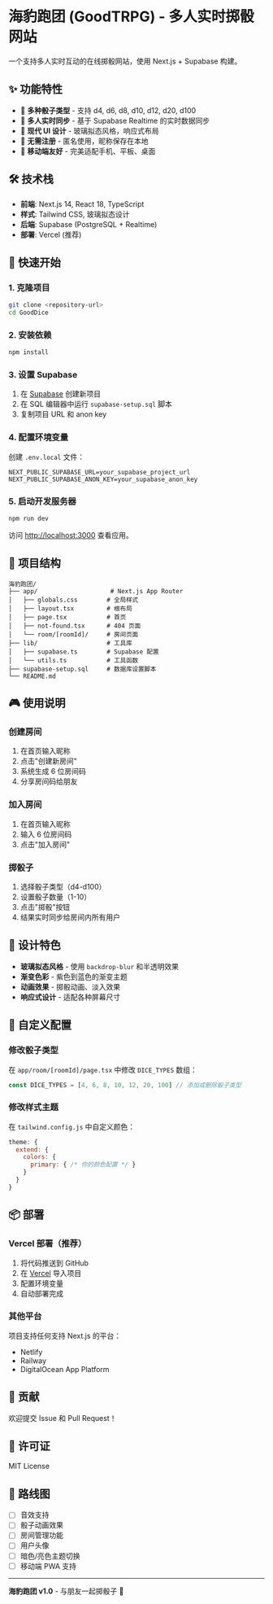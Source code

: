 # 海豹跑团 (GoodTRPG) - 多人实时掷骰网站

一个支持多人实时互动的在线掷骰网站，使用 Next.js + Supabase 构建。

## ✨ 功能特性

- 🎲 **多种骰子类型** - 支持 d4, d6, d8, d10, d12, d20, d100
- 👥 **多人实时同步** - 基于 Supabase Realtime 的实时数据同步
- 🎨 **现代 UI 设计** - 玻璃拟态风格，响应式布局
- 🚀 **无需注册** - 匿名使用，昵称保存在本地
- 📱 **移动端友好** - 完美适配手机、平板、桌面

## 🛠️ 技术栈

- **前端**: Next.js 14, React 18, TypeScript
- **样式**: Tailwind CSS, 玻璃拟态设计
- **后端**: Supabase (PostgreSQL + Realtime)
- **部署**: Vercel (推荐)

## 🚀 快速开始

### 1. 克隆项目

```bash
git clone <repository-url>
cd GoodDice
```

### 2. 安装依赖

```bash
npm install
```

### 3. 设置 Supabase

1. 在 [Supabase](https://supabase.com) 创建新项目
2. 在 SQL 编辑器中运行 `supabase-setup.sql` 脚本
3. 复制项目 URL 和 anon key

### 4. 配置环境变量

创建 `.env.local` 文件：

```env
NEXT_PUBLIC_SUPABASE_URL=your_supabase_project_url
NEXT_PUBLIC_SUPABASE_ANON_KEY=your_supabase_anon_key
```

### 5. 启动开发服务器

```bash
npm run dev
```

访问 [http://localhost:3000](http://localhost:3000) 查看应用。

## 📁 项目结构

```
海豹跑团/
├── app/                    # Next.js App Router
│   ├── globals.css        # 全局样式
│   ├── layout.tsx         # 根布局
│   ├── page.tsx           # 首页
│   ├── not-found.tsx      # 404 页面
│   └── room/[roomId]/     # 房间页面
├── lib/                   # 工具库
│   ├── supabase.ts        # Supabase 配置
│   └── utils.ts           # 工具函数
├── supabase-setup.sql     # 数据库设置脚本
└── README.md
```

## 🎮 使用说明

### 创建房间
1. 在首页输入昵称
2. 点击"创建新房间"
3. 系统生成 6 位房间码
4. 分享房间码给朋友

### 加入房间
1. 在首页输入昵称
2. 输入 6 位房间码
3. 点击"加入房间"

### 掷骰子
1. 选择骰子类型（d4-d100）
2. 设置骰子数量（1-10）
3. 点击"掷骰"按钮
4. 结果实时同步给房间内所有用户

## 🎨 设计特色

- **玻璃拟态风格** - 使用 `backdrop-blur` 和半透明效果
- **渐变色彩** - 紫色到蓝色的渐变主题
- **动画效果** - 掷骰动画、淡入效果
- **响应式设计** - 适配各种屏幕尺寸

## 🔧 自定义配置

### 修改骰子类型
在 `app/room/[roomId]/page.tsx` 中修改 `DICE_TYPES` 数组：

```typescript
const DICE_TYPES = [4, 6, 8, 10, 12, 20, 100] // 添加或删除骰子类型
```

### 修改样式主题
在 `tailwind.config.js` 中自定义颜色：

```javascript
theme: {
  extend: {
    colors: {
      primary: { /* 你的颜色配置 */ }
    }
  }
}
```

## 📦 部署

### Vercel 部署（推荐）

1. 将代码推送到 GitHub
2. 在 [Vercel](https://vercel.com) 导入项目
3. 配置环境变量
4. 自动部署完成

### 其他平台

项目支持任何支持 Next.js 的平台：
- Netlify
- Railway
- DigitalOcean App Platform

## 🤝 贡献

欢迎提交 Issue 和 Pull Request！

## 📄 许可证

MIT License

## 🎯 路线图

- [ ] 音效支持
- [ ] 骰子动画效果
- [ ] 房间管理功能
- [ ] 用户头像
- [ ] 暗色/亮色主题切换
- [ ] 移动端 PWA 支持

---

**海豹跑团 v1.0** - 与朋友一起掷骰子 🎲
